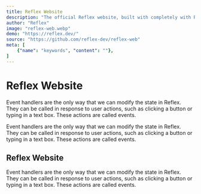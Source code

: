 ```yaml
---
title: Reflex Website
description: "The official Reflex website, built with completely with Reflex."
author: "Reflex"
image: "reflex-web.webp"
demo: "https://reflex.dev/"
source: "https://github.com/reflex-dev/reflex-web"
meta: [
    {"name": "keywords", "content": ""},
]
---
```

# Reflex Website

Event handlers are the only way that we can modify the state in Reflex. They can be called in response to user actions, such as clicking a button or typing in a text box. These actions are called events.

Event handlers are the only way that we can modify the state in Reflex. They can be called in response to user actions, such as clicking a button or typing in a text box. These actions are called events.

## Reflex Website

Event handlers are the only way that we can modify the state in Reflex. They can be called in response to user actions, such as clicking a button or typing in a text box. These actions are called events.